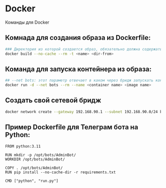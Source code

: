 # Docker
Команды для Docker

## Комнада для создания образа из **Dockerfile**:
```bash
### Директория из которой создается образ, обязательно должна содержать докер файл
docker build --no-cache --rm -t <name> <dir-from>
```

## Команда для запуска контейнера из образа:
```bash
## --net bots: этот параметр отвечает в каком через бридж запускать контейнер
docker run -d --net bots --rm --name <container name> <image name>
```

## Создать свой сетевой бридж
```bash
docker network create --gateway 192.168.90.1 --subnet 192.168.90.0/24 bots
```

## Пример **Dockerfile** для Телеграм бота на Python:
```Docker
FROM python:3.11

RUN mkdir -p /opt/bots/AdminBot/
WORKDIR /opt/bots/AdminBot/

COPY . /opt/bots/AdminBot/
RUN pip install --no-cache-dir -r requirements.txt

CMD ["python", "run.py"]
```